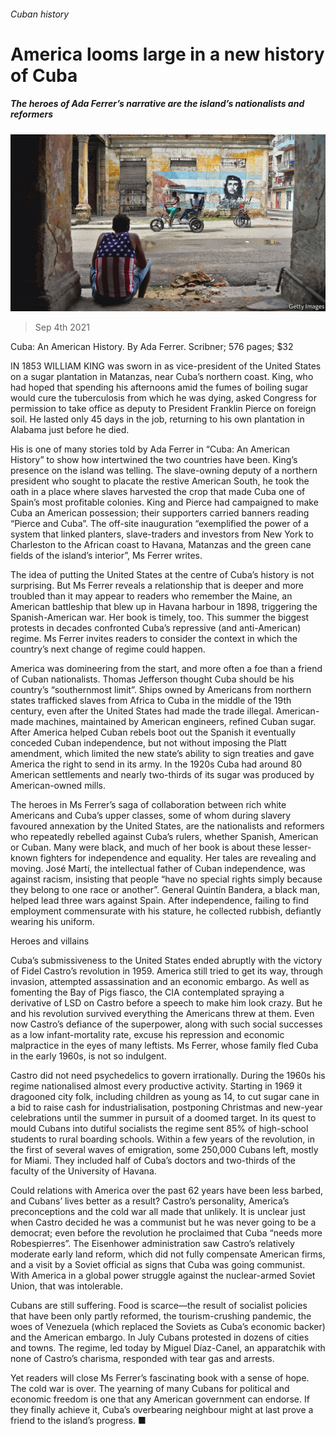 ###### Cuban history

# America looms large in a new history of Cuba 

##### The heroes of Ada Ferrer’s narrative are the island’s nationalists and reformers 

![image](images/20210904_BKP003_0.jpg) 

> Sep 4th 2021 

Cuba: An American History. By Ada Ferrer. Scribner; 576 pages; $32

IN 1853 WILLIAM KING was sworn in as vice-president of the United States on a sugar plantation in Matanzas, near Cuba’s northern coast. King, who had hoped that spending his afternoons amid the fumes of boiling sugar would cure the tuberculosis from which he was dying, asked Congress for permission to take office as deputy to President Franklin Pierce on foreign soil. He lasted only 45 days in the job, returning to his own plantation in Alabama just before he died.


His is one of many stories told by Ada Ferrer in “Cuba: An American History” to show how intertwined the two countries have been. King’s presence on the island was telling. The slave-owning deputy of a northern president who sought to placate the restive American South, he took the oath in a place where slaves harvested the crop that made Cuba one of Spain’s most profitable colonies. King and Pierce had campaigned to make Cuba an American possession; their supporters carried banners reading “Pierce and Cuba”. The off-site inauguration “exemplified the power of a system that linked planters, slave-traders and investors from New York to Charleston to the African coast to Havana, Matanzas and the green cane fields of the island’s interior”, Ms Ferrer writes.

The idea of putting the United States at the centre of Cuba’s history is not surprising. But Ms Ferrer reveals a relationship that is deeper and more troubled than it may appear to readers who remember the Maine, an American battleship that blew up in Havana harbour in 1898, triggering the Spanish-American war. Her book is timely, too. This summer the biggest protests in decades confronted Cuba’s repressive (and anti-American) regime. Ms Ferrer invites readers to consider the context in which the country’s next change of regime could happen.

America was domineering from the start, and more often a foe than a friend of Cuban nationalists. Thomas Jefferson thought Cuba should be his country’s “southernmost limit”. Ships owned by Americans from northern states trafficked slaves from Africa to Cuba in the middle of the 19th century, even after the United States had made the trade illegal. American-made machines, maintained by American engineers, refined Cuban sugar. After America helped Cuban rebels boot out the Spanish it eventually conceded Cuban independence, but not without imposing the Platt amendment, which limited the new state’s ability to sign treaties and gave America the right to send in its army. In the 1920s Cuba had around 80 American settlements and nearly two-thirds of its sugar was produced by American-owned mills.

The heroes in Ms Ferrer’s saga of collaboration between rich white Americans and Cuba’s upper classes, some of whom during slavery favoured annexation by the United States, are the nationalists and reformers who repeatedly rebelled against Cuba’s rulers, whether Spanish, American or Cuban. Many were black, and much of her book is about these lesser-known fighters for independence and equality. Her tales are revealing and moving. José Martí, the intellectual father of Cuban independence, was against racism, insisting that people “have no special rights simply because they belong to one race or another”. General Quintín Bandera, a black man, helped lead three wars against Spain. After independence, failing to find employment commensurate with his stature, he collected rubbish, defiantly wearing his uniform.

Heroes and villains

Cuba’s submissiveness to the United States ended abruptly with the victory of Fidel Castro’s revolution in 1959. America still tried to get its way, through invasion, attempted assassination and an economic embargo. As well as fomenting the Bay of Pigs fiasco, the CIA contemplated spraying a derivative of LSD on Castro before a speech to make him look crazy. But he and his revolution survived everything the Americans threw at them. Even now Castro’s defiance of the superpower, along with such social successes as a low infant-mortality rate, excuse his repression and economic malpractice in the eyes of many leftists. Ms Ferrer, whose family fled Cuba in the early 1960s, is not so indulgent.

Castro did not need psychedelics to govern irrationally. During the 1960s his regime nationalised almost every productive activity. Starting in 1969 it dragooned city folk, including children as young as 14, to cut sugar cane in a bid to raise cash for industrialisation, postponing Christmas and new-year celebrations until the summer in pursuit of a doomed target. In its quest to mould Cubans into dutiful socialists the regime sent 85% of high-school students to rural boarding schools. Within a few years of the revolution, in the first of several waves of emigration, some 250,000 Cubans left, mostly for Miami. They included half of Cuba’s doctors and two-thirds of the faculty of the University of Havana.

Could relations with America over the past 62 years have been less barbed, and Cubans’ lives better as a result? Castro’s personality, America’s preconceptions and the cold war all made that unlikely. It is unclear just when Castro decided he was a communist but he was never going to be a democrat; even before the revolution he proclaimed that Cuba “needs more Robespierres”. The Eisenhower administration saw Castro’s relatively moderate early land reform, which did not fully compensate American firms, and a visit by a Soviet official as signs that Cuba was going communist. With America in a global power struggle against the nuclear-armed Soviet Union, that was intolerable.

Cubans are still suffering. Food is scarce—the result of socialist policies that have been only partly reformed, the tourism-crushing pandemic, the woes of Venezuela (which replaced the Soviets as Cuba’s economic backer) and the American embargo. In July Cubans protested in dozens of cities and towns. The regime, led today by Miguel Díaz-Canel, an apparatchik with none of Castro’s charisma, responded with tear gas and arrests.

Yet readers will close Ms Ferrer’s fascinating book with a sense of hope. The cold war is over. The yearning of many Cubans for political and economic freedom is one that any American government can endorse. If they finally achieve it, Cuba’s overbearing neighbour might at last prove a friend to the island’s progress. ■

